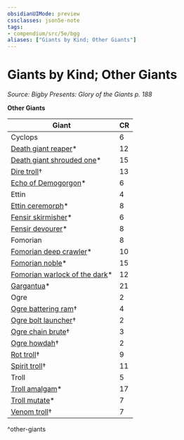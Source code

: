 ```yaml
---
obsidianUIMode: preview
cssclasses: json5e-note
tags:
- compendium/src/5e/bgg
aliases: ["Giants by Kind; Other Giants"]
---
```

# Giants by Kind; Other Giants
*Source: Bigby Presents: Glory of the Giants p. 188* 

**Other Giants**

| Giant | CR |
|-------|----|
| Cyclops | 6 |
| [Death giant reaper](compendium/bestiary/giant/death-giant-reaper-bgg.md)* | 12 |
| [Death giant shrouded one](compendium/bestiary/giant/death-giant-shrouded-one-bgg.md)* | 15 |
| [Dire troll](compendium/bestiary/giant/dire-troll-mpmm.md)† | 13 |
| [Echo of Demogorgon](compendium/bestiary/fiend/echo-of-demogorgon-bgg.md)* | 6 |
| Ettin | 4 |
| [Ettin ceremorph](compendium/bestiary/aberration/ettin-ceremorph-bgg.md)* | 8 |
| [Fensir skirmisher](compendium/bestiary/giant/fensir-skirmisher-bgg.md)* | 6 |
| [Fensir devourer](compendium/bestiary/celestial/fensir-devourer-bgg.md)* | 8 |
| Fomorian | 8 |
| [Fomorian deep crawler](compendium/bestiary/giant/fomorian-deep-crawler-bgg.md)* | 10 |
| [Fomorian noble](compendium/bestiary/giant/fomorian-noble-bgg.md)* | 15 |
| [Fomorian warlock of the dark](compendium/bestiary/giant/fomorian-warlock-of-the-dark-bgg.md)* | 12 |
| [Gargantua](compendium/bestiary/aberration/gargantua-bgg.md)* | 21 |
| Ogre | 2 |
| [Ogre battering ram](compendium/bestiary/giant/ogre-battering-ram-mpmm.md)† | 4 |
| [Ogre bolt launcher](compendium/bestiary/giant/ogre-bolt-launcher-mpmm.md)† | 2 |
| [Ogre chain brute](compendium/bestiary/giant/ogre-chain-brute-mpmm.md)† | 3 |
| [Ogre howdah](compendium/bestiary/giant/ogre-howdah-mpmm.md)† | 2 |
| [Rot troll](compendium/bestiary/giant/rot-troll-mpmm.md)† | 9 |
| [Spirit troll](compendium/bestiary/giant/spirit-troll-mpmm.md)† | 11 |
| Troll | 5 |
| [Troll amalgam](compendium/bestiary/giant/troll-amalgam-bgg.md)* | 17 |
| [Troll mutate](compendium/bestiary/giant/troll-mutate-bgg.md)* | 7 |
| [Venom troll](compendium/bestiary/giant/venom-troll-mpmm.md)† | 7 |
^other-giants